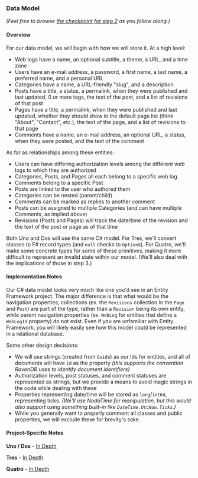 ### Data Model

_(Feel free to browse
[the checkpoint for step 2](https://github.com/danieljsummers/FromObjectsToFunctions/tree/v2-step-2) as you follow
along.)_

#### Overview

For our data model, we will begin with how we will store it.  At a high level:

- Web logs have a name, an optional subtitle, a theme, a URL, and a time zone
- Users have an e-mail address, a password, a first name, a last name, a preferred name, and a personal URL
- Categories have a name, a URL-friendly "slug", and a description
- Posts have a title, a status, a permalink, when they were published and last updated, 0 or more tags, the text of the post, and a list of revisions of that post
- Pages have a title, a permalink, when they were published and last updated, whether they should show in the default page list (think "About", "Contact", etc.), the text of the page, and a list of revisions to that page
- Comments have a name, an e-mail address, an optional URL, a status, when they were posted, and the text of the comment

As far as relationships among these entities:

- Users can have differing authorization levels among the different web logs to which they are authorized
- Categories, Posts, and Pages all each belong to a specific web log
- Comments belong to a specific Post
- Posts are linked to the user who authored them
- Categories can be nested (parent/child)
- Comments can be marked as replies to another comment
- Posts can be assigned to multiple Categories (and can have multiple Comments, as implied above)
- Revisions (Posts and Pages) will track the date/time of the revision and the text of the post or page as of that time

Both Uno and Dos will use the same C# model. For Tres, we'll convert classes to F# record types (and `null` checks to
`Option`s). For Quatro, we'll make some concrete types for some of these primitives, making it more difficult to
represent an invalid state within our model. (We'll also deal with the implications of those in step 3.)

#### Implementation Notes

Our C# data model looks very much like one you'd see in an Entity Framework project. The major difference is that what
would be the navigation properties; collections (ex. the `Revisions` collection in the `Page` and `Post`) are part of
the type, rather than a `Revision` being its own entity, while parent navigation properties (ex. `WebLog` for entities
that define a `WebLogId` property) do not exist. Even if you are unfamiliar with Entity Framework, you will likely
easily see how this model could be represented in a relational database.

Some other design decisions:

- We will use strings (created from `Guid`s) as our Ids for entities, and all of documents will have `Id` as the property _(this supports the convention RavenDB uses to identify document identifiers)_
- Authorization levels, post statuses, and comment statuses are represented as strings, but we provide a means to avoid magic strings in the code while dealing with these
- Properties representing date/time will be stored as `long`/`int64`, representing ticks. _(We'll use NodaTime for manipulation, but this would also support using something built-in like `DateTime.UtcNow.Ticks`.)_
- While you generally want to properly comment all classes and public properties, we will exclude these for brevity's sake.

#### Project-Specific Notes

**Uno / Dos** - [In Depth](uno-dos.html)

**Tres** - [In Depth](tres.html)

**Quatro** - [In Depth](quatro.html)